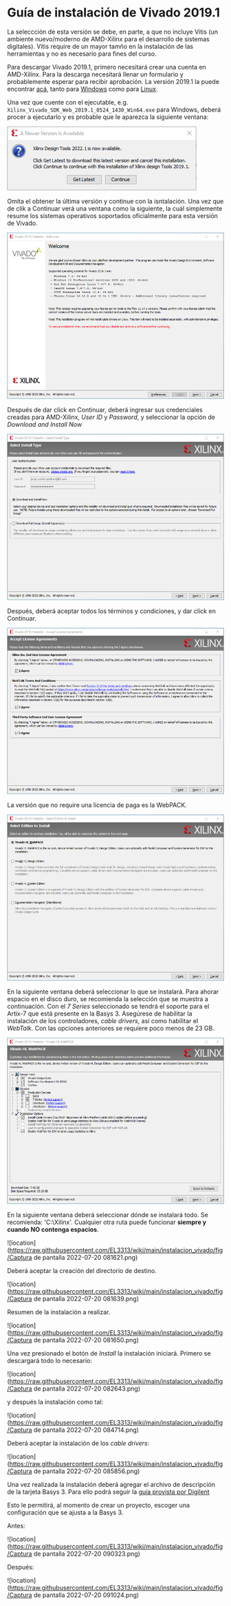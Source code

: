 # Guía de instalación de Vivado 2019.1

La seleccción de esta versión se debe, en parte, a que no incluye Vitis (un ambiente nuevo/moderno de AMD-Xilinx para el desarrollo de sistemas digitales). Vitis require de un mayor tamño en la instalación de las herramientas y no es necesario para fines del curso.

Para descargar Vivado 2019.1, primero necesitará crear una cuenta en AMD-Xilinx. Para la descarga necesitará llenar un formulario y probablemente esperar para recibir aprobación. La versión 2019.1 la puede encontrar [acá](https://www.xilinx.com/support/download/index.html/content/xilinx/en/downloadNav/vivado-design-tools/archive.html), tanto para [Windows](https://www.xilinx.com/member/forms/download/xef-vivado.html?filename=Xilinx_Vivado_SDK_Web_2019.1_0524_1430_Win64.exe) como para [Linux](https://www.xilinx.com/member/forms/download/xef-vivado.html?filename=Xilinx_Vivado_SDK_Web_2019.1_0524_1430_Lin64.bin).

Una vez que cuente con el ejecutable, e.g. `Xilinx_Vivado_SDK_Web_2019.1_0524_1430_Win64.exe` para Windows, deberá procer a ejecutarlo y es probable que le aparezca la siguiente ventana:

![new version](https://raw.githubusercontent.com/EL3313/wiki/main/instalacion_vivado/fig/new_version.png)

Omita el obtener la última versión y continue con la isntalación. Una vez que de clik a Continuar verá una ventana como la siguiente, la cuál simplemente resume los sistemas operativos soportados oficialmente para esta versión de Vivado.

![welcome_screen](https://raw.githubusercontent.com/EL3313/wiki/main/instalacion_vivado/fig/welcome_screen.png)

Después de dar click en Continuar, deberá ingresar sus credenciales creadas para AMD-Xilinx, _User ID_ y _Password_, y seleccionar la opción de _Download and Install Now_

![credentials](https://raw.githubusercontent.com/EL3313/wiki/main/instalacion_vivado/fig/credentials.png)

Después, deberá aceptar todos los términos y condiciones, y dar click en Continuar.

![terms](https://raw.githubusercontent.com/EL3313/wiki/main/instalacion_vivado/fig/terms.png)

La versión que no require una licencia de paga es la WebPACK.

![webpack](https://raw.githubusercontent.com/EL3313/wiki/main/instalacion_vivado/fig/webpack.png)

En la siguiente ventana deberá seleccionar lo que se instalará. Para ahorar espacio en el disco duro, se recomienda la selección que se muestra a continuación. Con el _7 Series_ seleccionado se tendrá el soporte para el Artix-7 que está presente en la Basys 3. Asegúrese de habilitar la instalación de los controladores, _cable drivers_, así como habilitar el _WebTalk_. Con las opciones anteriores se requiere poco menos de 23 GB.

![selecction](https://raw.githubusercontent.com/EL3313/wiki/main/instalacion_vivado/fig/selecction.png)

En la siguiente ventana deberá seleccionar dónde se instalará todo. Se recomienda: 'C:\Xilinx'. Cualquier otra ruta puede funcionar **siempre y cuando NO contenga espacios**.

![location](https://raw.githubusercontent.com/EL3313/wiki/main/instalacion_vivado/fig/Captura de pantalla 2022-07-20 081621.png)

Deberá aceptar la creación del directorio de destino.

![location](https://raw.githubusercontent.com/EL3313/wiki/main/instalacion_vivado/fig/Captura de pantalla 2022-07-20 081639.png)

Resumen de la instalación a realizar.

![location](https://raw.githubusercontent.com/EL3313/wiki/main/instalacion_vivado/fig/Captura de pantalla 2022-07-20 081650.png)

Una vez presionado el botón de _Install_ la instalación iniciará. Primero se descargará todo lo necesario:

![location](https://raw.githubusercontent.com/EL3313/wiki/main/instalacion_vivado/fig/Captura de pantalla 2022-07-20 082643.png)

y después la instalación como tal:

![location](https://raw.githubusercontent.com/EL3313/wiki/main/instalacion_vivado/fig/Captura de pantalla 2022-07-20 084714.png)

Deberá aceptar la instalación de los _cable drivers_:

![location](https://raw.githubusercontent.com/EL3313/wiki/main/instalacion_vivado/fig/Captura de pantalla 2022-07-20 085856.png)

Una vez realizada la instalación deberá agregar el archivo de descripción de la tarjeta Basys 3. Para ello podrá seguir la [guía provista por Digilent](https://digilent.com/reference/programmable-logic/guides/install-board-files#:~:text=Digilent%20provides%20board%20files%20for%20each%20FPGA%20development,and%20Memory%20Interface%20Generator%29%20used%20in%20many%20designs)

Esto le permitirá, al momento de crear un proyecto, escoger una configuración que se ajusta a la Basys 3.

Antes:

![location](https://raw.githubusercontent.com/EL3313/wiki/main/instalacion_vivado/fig/Captura de pantalla 2022-07-20 090323.png)

Después: 

![location](https://raw.githubusercontent.com/EL3313/wiki/main/instalacion_vivado/fig/Captura de pantalla 2022-07-20 091024.png)



